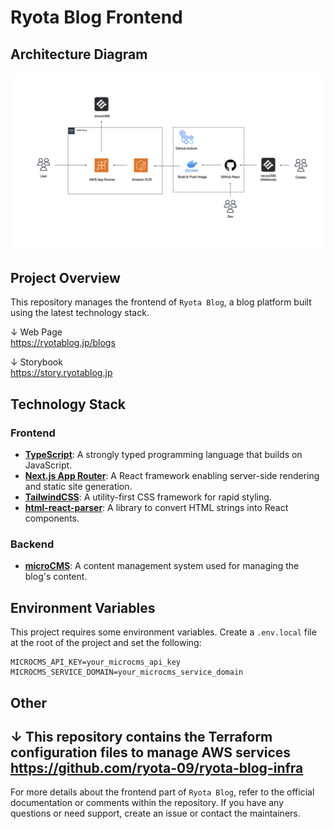 # Ryota Blog Frontend

## Architecture Diagram

![Architecture Diagram](./public/ryotablog-front.jpeg)

## Project Overview

This repository manages the frontend of `Ryota Blog`, a blog platform built using the latest technology stack.

↓ Web Page  
https://ryotablog.jp/blogs  
  
↓ Storybook  
https://story.ryotablog.jp

## Technology Stack

### Frontend

- **[TypeScript](https://www.typescriptlang.org/)**: A strongly typed programming language that builds on JavaScript.
- **[Next.js App Router](https://nextjs.org/docs)**: A React framework enabling server-side rendering and static site generation.
- **[TailwindCSS](https://tailwindcss.com/)**: A utility-first CSS framework for rapid styling.
- **[html-react-parser](https://github.com/remarkablemark/html-react-parser)**: A library to convert HTML strings into React components.

### Backend

- **[microCMS](https://microcms.io/)**: A content management system used for managing the blog's content.

## Environment Variables

This project requires some environment variables. Create a `.env.local` file at the root of the project and set the following:

```
MICROCMS_API_KEY=your_microcms_api_key
MICROCMS_SERVICE_DOMAIN=your_microcms_service_domain
```

## Other

↓ This repository contains the Terraform configuration files to manage AWS services  
https://github.com/ryota-09/ryota-blog-infra
---

For more details about the frontend part of `Ryota Blog`, refer to the official documentation or comments within the repository. If you have any questions or need support, create an issue or contact the maintainers.
